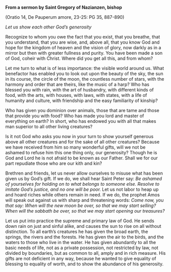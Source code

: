 

**From a sermon by Saint Gregory of Nazianzen, bishop**

(Oratio 14, De Pauperum amore, 23-25: PG 35, 887-890)

_Let us show each other God’s generosity_

Recognize to whom you owe the fact that you exist, that you breathe, that you understand, that you are wise, and, above all, that you know God and hope for the kingdom of heaven and the vision of glory, now darkly as in a mirror but then with greater fullness and purity. You have been made a son of God, coheir with Christ. Where did you get all this, and from whom?

Let me turn to what is of less importance: the visible world around us. What benefactor has enabled you to look out upon the beauty of the sky, the sun in its course, the circle of the moon, the countless number of stars, with the harmony and order that are theirs, like the music of a harp? Who has blessed you with rain, with the art of husbandry, with different kinds of food, with the arts, with houses, with laws, with states, with a life of humanity and culture, with friendship and the easy familiarity of kinship?

Who has given you dominion over animals, those that are tame and those that provide you with food? Who has made you lord and master of everything on earth? In short, who has endowed you with all that makes man superior to all other living creatures?

Is it not God who asks you now in your turn to show yourself generous above all other creatures and for the sake of all other creatures? Because we have received from him so many wonderful gifts, will we not be ashamed to refuse him this one thing only, our generosity? Though he is God and Lord he is not afraid to be known as our Father. Shall we for our part repudiate those who are our kith and kin?

Brethren and friends, let us never allow ourselves to misuse what has been given us by God’s gift. If we do, we shall hear Saint Peter say: _Be ashamed of yourselves for holding on to what belongs to someone else. Resolve to imitate God’s justice, and no one will be poor._ Let us not labor to heap up and hoard riches while others remain in need. If we do, the prophet Amos will speak out against us with sharp and threatening words: _Come now, you that say: When will the new moon be over, so that we may start selling? When will the sabbath be over, so that we may start opening our treasures?_

Let us put into practice the supreme and primary law of God. He sends down rain on just and sinful alike, and causes the sun to rise on all without distinction. To all earth’s creatures he has given the broad earth, the springs, the rivers and the forests. He has given the air to the birds, and the waters to those who live in the water. He has given abundantly to all the basic needs of life, not as a private possession, not restricted by law, not divided by boundaries, but as common to all, amply and in rich measure. His gifts are not deficient in any way, because he wanted to give equality of blessing to equality of worth, and to show the abundance of his generosity.

